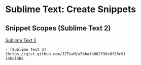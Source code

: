 Sublime Text: Create Snippets
=============================

## Snippet Scopes (Sublime Text 2)

[Sublime Text 2](https://gist.github.com/iambibhas/4705378)
```
- [Sublime Text 3](https://gist.github.com/J2TeaM/a54bafb082f90c0f20c9)
inboinbo